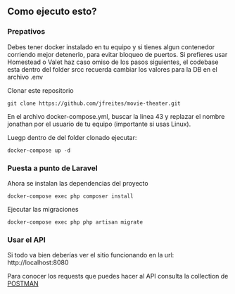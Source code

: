 ## Como ejecuto esto?

### Prepativos

Debes tener docker instalado en tu equipo y si tienes algun contenedor corriendo mejor detenerlo, para evitar bloqueo de puertos.
Si prefieres usar Homestead o Valet haz caso omiso de los pasos siguientes, el codebase esta dentro del folder srcc recuerda cambiar los valores para la DB en el archivo .env


Clonar este repositorio

```
git clone https://github.com/jfreites/movie-theater.git
```

En el archivo docker-compose.yml, buscar la linea 43 y replazar el nombre jonathan por el usuario de tu equipo (importante si usas Linux).

Luegp dentro de del folder clonado ejecutar:

```
docker-compose up -d
```

### Puesta a punto de Laravel

Ahora se instalan las dependencias del proyecto

```
docker-compose exec php composer install
```

Ejecutar las migraciones

```
docker-compose exec php php artisan migrate
```

### Usar el API

Si todo va bien deberías ver el sitio funcionando en la url: http://localhost:8080

Para conocer los requests que puedes hacer al API consulta la collection de [POSTMAN](https://www.getpostman.com/collections/2b3039b0e2b0c13d455d)





